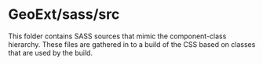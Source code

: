 # GeoExt/sass/src

This folder contains SASS sources that mimic the component-class hierarchy. These files
are gathered in to a build of the CSS based on classes that are used by the build.
